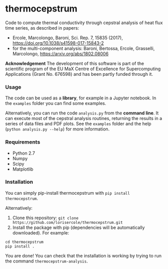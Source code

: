 # thermocepstrum
Code to compute thermal conductivity through cepstral analysis of heat flux time series, as described in papers:
 - Ercole, Marcolongo, Baroni, Sci. Rep. 7, 15835 (2017), https://doi.org/10.1038/s41598-017-15843-2
 - for the multi-component analysis:  Baroni, Bertossa, Ercole, Grasselli, Marcolongo, https://arxiv.org/abs/1802.08006

**Acknowledgement**  The development of this software is part of the scientific program of the EU MaX Centre of Excellence for Supercomputing Applications (Grant No. 676598) and has been partly funded through it.

### Usage
The code can be used as a **library**, for example in a Jupyter notebook. 
In the `examples` folder you can find some examples. 

Alternatively, you can run the code `analysis.py` from the **command line**.
It can execute most of the cepstral analysis routines, returning the results in a series of data files and PDF plots.
See the `examples` folder and the help (`python analysis.py --help`) for more information.

### Requirements
 - Python 2.7
 - Numpy
 - Scipy
 - Matplotlib

### Installation
  You can simply pip-install thermocepstrum with `pip install thermocepstrum`.

  Alternatively:
  1. Clone this repository: `git clone https://github.com/lorisercole/thermocepstrum.git`
  2. Install the package with pip (dependencies will be automatically downloaded). For example:
```
cd thermocepstrum
pip install .
```

  You are done! You can check that the installation is working by trying to run the command `thermocepstrum-analysis`.
